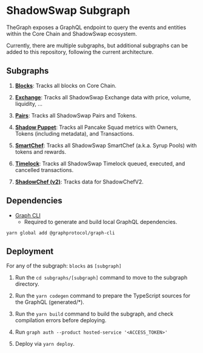 # ShadowSwap Subgraph

TheGraph exposes a GraphQL endpoint to query the events and entities within the Core Chain and ShadowSwap ecosystem.

Currently, there are multiple subgraphs, but additional subgraphs can be added to this repository, following the current architecture.

## Subgraphs

1. **[Blocks](https://thegraph.com/legacy-explorer/subgraph/ShadowSwap/blocks)**: Tracks all blocks on Core Chain.

2. **[Exchange](https://nodereal.io/meganode/api-marketplace/ShadowSwap-graphql)**: Tracks all ShadowSwap Exchange data with price, volume, liquidity, ...

6. **[Pairs](https://thegraph.com/legacy-explorer/subgraph/ShadowSwap/pairs)**: Tracks all ShadowSwap Pairs and Tokens.

7. **[Shadow Puppet](https://thegraph.com/legacy-explorer/subgraph/ShadowSwap/pancake-squad)**: Tracks all Pancake Squad metrics with Owners, Tokens (including metadata), and Transactions.

11. **[SmartChef](https://thegraph.com/legacy-explorer/subgraph/ShadowSwap/smartchef)**: Tracks all ShadowSwap SmartChef (a.k.a. Syrup Pools) with tokens and rewards.

12. **[Timelock](https://thegraph.com/legacy-explorer/subgraph/ShadowSwap/timelock)**: Tracks all ShadowSwap Timelock queued, executed, and cancelled transactions.


14. **[ShadowChef (v2)](https://thegraph.com/hosted-service/subgraph/ShadowSwap/masterchef-v2)**: Tracks data for ShadowChefV2.


## Dependencies

- [Graph CLI](https://github.com/graphprotocol/graph-cli)
    - Required to generate and build local GraphQL dependencies.

```shell
yarn global add @graphprotocol/graph-cli
```

## Deployment

For any of the subgraph: `blocks` as `[subgraph]`

1. Run the `cd subgraphs/[subgraph]` command to move to the subgraph directory.

2. Run the `yarn codegen` command to prepare the TypeScript sources for the GraphQL (generated/*).

3. Run the `yarn build` command to build the subgraph, and check compilation errors before deploying.

4. Run `graph auth --product hosted-service '<ACCESS_TOKEN>'`

5. Deploy via `yarn deploy`.


